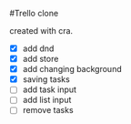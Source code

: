 #Trello clone

created with cra.

- [x] add dnd
- [x] add store
- [x] add changing background
- [x] saving tasks
- [ ] add task input
- [ ] add list input
- [ ] remove tasks
